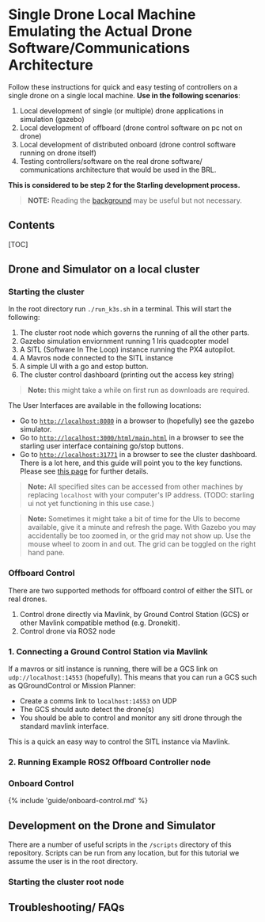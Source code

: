 # Single Drone Local Machine Emulating the Actual Drone Software/Communications Architecture

Follow these instructions for quick and easy testing of controllers on a single drone on a single local machine. **Use in the following scenarios**:

1. Local development of single (or multiple) drone applications in simulation (gazebo)
2. Local development of offboard (drone control software on pc not on drone)
3. Local development of distributed onboard (drone control software running on drone itself)
4. Testing controllers/software on the real drone software/ communications architecture that would be used in the BRL.

**This is considered to be step 2 for the Starling development process.**

> **NOTE:** Reading the [background](../details/background.md) may be useful but not necessary.

## Contents
[TOC]

## Drone and Simulator on a local cluster

### Starting the cluster

In the root directory run `./run_k3s.sh` in a terminal. This will start the following:

1. The cluster root node which governs the running of all the other parts.
2. Gazebo simulation enviornment running 1 Iris quadcopter model 
3. A SITL (Software In The Loop) instance running the PX4 autopilot.
4. A Mavros node connected to the SITL instance 
5. A simple UI with a go and estop button. 
6. The cluster control dashboard (printing out the access key string)

> **Note:** this might take a while on first run as downloads are required.

The User Interfaces are available in the following locations:

- Go to [`http://localhost:8080`](http://localhost:8080) in a browser to (hopefully) see the gazebo simulator.
- Go to [`http://localhost:3000/html/main.html`](http://localhost:3000/html/main.html) in a browser to see the starling user interface containing go/stop buttons.
- Go to [`http://localhost:31771`](http://localhost:31771) in a browser to see the cluster dashboard. There is a lot here, and this guide will point you to the key functions. Please see [this page](../details/kubernetes-dashboard.md) for further details.

> **Note:** All specified sites can be accessed from other machines by replacing `localhost` with your computer's IP address. (TODO: starling ui not yet functioning in this use case.)

> **Note:** Sometimes it might take a bit of time for the UIs to become available, give it a minute and refresh the page. With Gazebo you may accidentally be too zoomed in, or the grid may not show up. Use the mouse wheel to zoom in and out. The grid can be toggled on the right hand pane.  

### Offboard Control
There are two supported methods for offboard control of either the SITL or real drones.

1. Control drone directly via Mavlink, by Ground Control Station (GCS) or other Mavlink compatible method (e.g. Dronekit).
2. Control drone via ROS2 node

### 1. Connecting a Ground Control Station via Mavlink

If a mavros or sitl instance is running, there will be a GCS link on `udp://localhost:14553` (hopefully). This means that you can run a GCS such as QGroundControl or Mission Planner:

- Create a comms link to `localhost:14553` on UDP 
- The GCS should auto detect the drone(s) 
- You should be able to control and monitor any sitl drone through the standard mavlink interface. 

This is a quick an easy way to control the SITL instance via Mavlink.

### 2. Running Example ROS2 Offboard Controller node


### Onboard Control
{% include 'guide/onboard-control.md' %}



## Development on the Drone and Simulator 

There are a number of useful scripts in the `/scripts` directory of this repository. Scripts can be run from any location, but for this tutorial we assume the user is in the root directory.





### Starting the cluster root node


## Troubleshooting/ FAQs